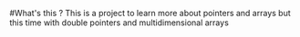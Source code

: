 #What's this ?
This is a project to learn more about pointers and arrays but this time with double pointers and multidimensional arrays

